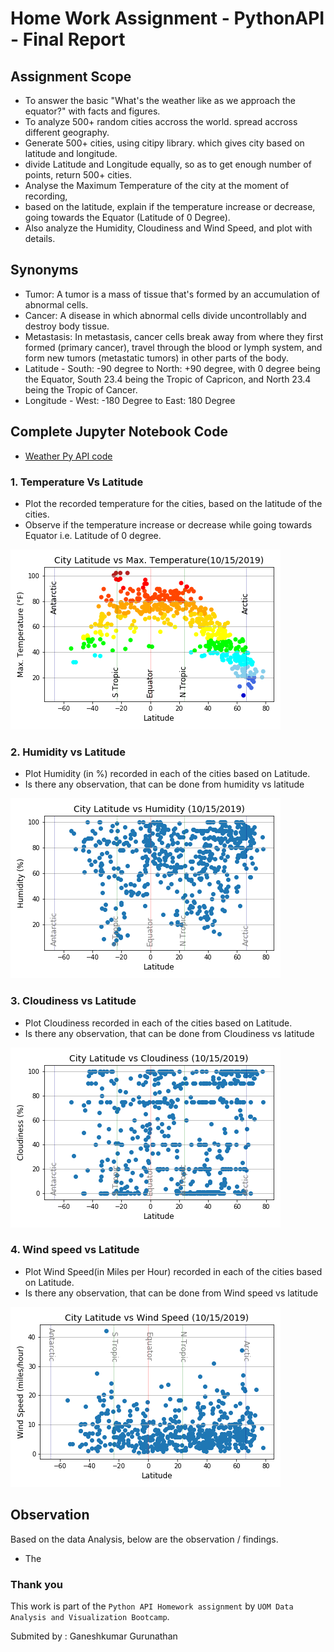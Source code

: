 # Home Work Assignment - PythonAPI - Final Report

## Assignment Scope

* To answer the basic "What's the weather like as we approach the equator?" with facts and figures.
* To analyze 500+ random cities accross the world. spread accross different geography. 
* Generate 500+ cities, using citipy library. which gives city based on latitude and longitude.
* divide Latitude and Longitude equally, so as to get enough number of points, return 500+ cities. 
* Analyse the Maximum Temperature of the city at the moment of recording, 
* based on the latitude, explain if the temperature increase or decrease, going towards the Equator (Latitude of 0 Degree).
* Also analyze the Humidity, Cloudiness and Wind Speed, and plot with details. 

## Synonyms
* Tumor: A tumor is a mass of tissue that's formed by an accumulation of abnormal cells.
* Cancer: A disease in which abnormal cells divide uncontrollably and destroy body tissue.
* Metastasis: In metastasis, cancer cells break away from where they first formed (primary cancer), travel through the blood or lymph system, and form new tumors (metastatic tumors) in other parts of the body.
* Latitude - South: -90 degree to North: +90 degree, with 0 degree being the Equator, South 23.4 being the Tropic of Capricon, and North 23.4 being the Tropic of Cancer.
* Longitude - West: -180 Degree to East: 180 Degree

## Complete Jupyter Notebook Code
* [Weather Py API code](/WeatherPy.ipynb)

### 1. Temperature Vs Latitude
* Plot the recorded temperature for the cities, based on the latitude of the cities.
* Observe if the temperature increase or decrease while going towards Equator i.e. Latitude of 0 degree. 

![Temperature Vs Latitude](Images/Latitude_vs_Temperature.png)

### 2. Humidity vs Latitude
* Plot Humidity (in %) recorded in each of the cities based on Latitude. 
* Is there any observation, that can be done from humidity vs latitude

![Humidity vs Latitude](Images/Latitude_vs_Humidity.png)

### 3. Cloudiness vs Latitude
* Plot Cloudiness recorded in each of the cities based on Latitude. 
* Is there any observation, that can be done from Cloudiness vs latitude

![Cloudiness vs Latitude](Images/Latitude_vs_Cloudiness.png)

### 4. Wind speed vs Latitude
* Plot Wind Speed(in Miles per Hour) recorded in each of the cities based on Latitude. 
* Is there any observation, that can be done from Wind speed vs latitude

![Wind speed vs Latitude](Images/Latitude_vs_Wind_Speed.png)


## Observation
Based on the data Analysis, below are the observation / findings. 
* The 


### Thank you 

This work is part of the `Python API Homework assignment` by `UOM Data Analysis and Visualization Bootcamp`.

Submited by : Ganeshkumar Gurunathan
